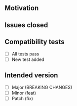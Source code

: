 ## Motivation
<!-- List motivation and changes here -->

## Issues closed
<!-- List closed issues here -->


## Compatibility tests
<!-- Checklist -->

- [ ] All tests pass  
- [ ] New test added

## Intended version

- [ ] Major (BREAKING CHANGES)
- [ ] Minor (feat)
- [ ] Patch (fix)
